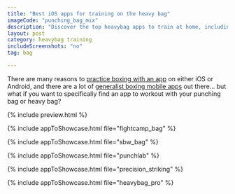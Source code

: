 ```yaml
---
title: "Best iOS apps for training on the heavy bag"
imageCode: "punching_bag_mix"
description: "Discover the top heavybag apps to train at home, including Fightcamp, Punchlab, The Shadow Boxing App or Heavybag Pro."
layout: post
category: heavybag training
includeScreenshots: "no"
tag: bag

---
```


There are many reasons to [practice boxing with an app](/top-5-reasons-to-learn-boxing-with-an-app/) on either iOS or Android, and there are a lot of [generalist boxing mobile apps](/best-ios-boxing-apps-in-2022/) out there... but what if you want to specifically find an app to workout with your punching bag or heavy bag?

{% include preview.html %}

{% include appToShowcase.html file="fightcamp_bag" %}

{% include appToShowcase.html file="sbw_bag" %}

{% include appToShowcase.html file="punchlab" %}

{% include appToShowcase.html file="precision_striking" %}

{% include appToShowcase.html file="heavybag_pro" %}